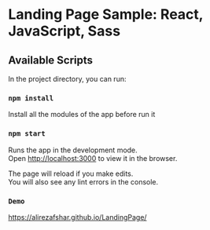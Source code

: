 # Landing Page Sample: React, JavaScript, Sass

## Available Scripts

In the project directory, you can run:

### `npm install`

Install all the modules of the app before run it

### `npm start`

Runs the app in the development mode.\
Open [http://localhost:3000](http://localhost:3000) to view it in the browser.

The page will reload if you make edits.\
You will also see any lint errors in the console.

### `Demo`

https://alirezafshar.github.io/LandingPage/